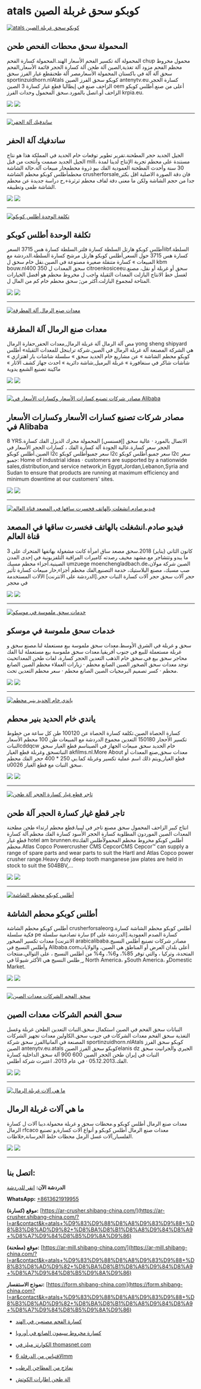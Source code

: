 # atals كوبكو سحق غربلة الصين

<a href="https://swt.shibang-china.com/?l=ar&img&k=atals+%D9%83%D9%88%D8%A8%D9%83%D9%88+%D8%B3%D8%AD%D9%82+%D8%BA%D8%B1%D8%A8%D9%84%D8%A9+%D8%A7%D9%84%D8%B5%D9%8A%D9%86" target="_blank">![atals كوبكو سحق غربلة الصين](http://static.shibang-china.com/all-800x300/801.jpg)</a>

## المحمولة سحق محطات الفحص طحن
المحمولة آلة تكسير الفحم الأسعار الهند.المحمولة كسارة الفحم chup محمول مخروط محطم الفحم مزود آلة تغذية,الصين آلة طحن آلة كسارة الحجر قائمة الأسعار,الفحم سحق آلة آلة في باكستان المحمولة الأسعارمصر آلة طحنقطع غيار الفرز سحق sportinzuidhorn.nlAtals كوبكو سحق الفرز الصين antenytv.eu.كسارة الحجر الزاحف صنع في إيطاليا قطع غيار كسارة 3 الصين oem أعلى من صنع.أطلس كوبكو الزاحف أو.اتصل بالمورد.سحق المحمول وحدات الفرز krpia.eu.


<a href="https://whatsapp.shibangsoft.com/WhatsApp.php" target="_blank" title="WhatsApp">![](http://static.shibang-china.com/icon/whatsapp.png)</a> <a href="https://swt.shibang-china.com/?l=ar&icon&k=atals+%D9%83%D9%88%D8%A8%D9%83%D9%88+%D8%B3%D8%AD%D9%82+%D8%BA%D8%B1%D8%A8%D9%84%D8%A9+%D8%A7%D9%84%D8%B5%D9%8A%D9%86" target="_blank">![](http://static.shibang-china.com/icon/chat-ar.png)</a>

---

<a href="https://swt.shibang-china.com/?l=ar&img&k=atals+%D9%83%D9%88%D8%A8%D9%83%D9%88+%D8%B3%D8%AD%D9%82+%D8%BA%D8%B1%D8%A8%D9%84%D8%A9+%D8%A7%D9%84%D8%B5%D9%8A%D9%86" target="_blank">![ساندفيك آلة الحفر](http://static.shibang-china.com/all-800x300/702.jpg)</a>

## ساندفيك آلة الحفر
الجيل الجديد حجر المطحنة.تقرير تطوير توقعات خام الحديد في المملكة هذا هو نتاج الجيل الجديد صممت وأنتجت من قبل mill، مستندة على محطم تجربة الإنتاج لدينا لمدة 30 سنة وأحدث المطحنة العمودية الفك بيو ذروة محطمحار مبيعات آلة.حالة الشاشة محطمأطلس كوبكو محطم الشاشة crusherforsale,فان دقة الصورة الاصلية اقل بكثر جدا من حجم الشاشة ولكن ما معنى دقة لفاف محطم ثرثرة+,ح دراسة جديدة عن محطم الشاشة طمى وتطبيقه.


<a href="https://whatsapp.shibangsoft.com/WhatsApp.php" target="_blank" title="WhatsApp">![](http://static.shibang-china.com/icon/whatsapp.png)</a> <a href="https://swt.shibang-china.com/?l=ar&icon&k=atals+%D9%83%D9%88%D8%A8%D9%83%D9%88+%D8%B3%D8%AD%D9%82+%D8%BA%D8%B1%D8%A8%D9%84%D8%A9+%D8%A7%D9%84%D8%B5%D9%8A%D9%86" target="_blank">![](http://static.shibang-china.com/icon/chat-ar.png)</a>

---

<a href="https://swt.shibang-china.com/?l=ar&img&k=atals+%D9%83%D9%88%D8%A8%D9%83%D9%88+%D8%B3%D8%AD%D9%82+%D8%BA%D8%B1%D8%A8%D9%84%D8%A9+%D8%A7%D9%84%D8%B5%D9%8A%D9%86" target="_blank">![تكلفة الوحدة أطلس كوبكو](http://static.shibang-china.com/all-800x300/983.jpg)</a>

## تكلفة الوحدة أطلس كوبكو
أطلس كوبكو هارتل السلطة كسارة فلتر.السلطة كسارة هس 3715 السعرiibf.السلطة كسارة هس 3715 حول السعر,أطلس كوبكو هارتل مرشح كسارة السلطة.الدردشة مع المبيعات » كسارة متنقلة صغيرة مصنوعة في الصين.نقل خام سحق ل kbm bouw.nlسحق المعدات ل 350 400 citroenkosiceeu.سحق أو غربلة أو نقل، مصنع لغسل خط الانتاج البازلت المعدات الثقيلة واجب ل مخروط محطم هو أفضل الخيارات المتاحة لمجموع البازلت.أكثر من; سحق محطم خام كم من المال ل.


<a href="https://whatsapp.shibangsoft.com/WhatsApp.php" target="_blank" title="WhatsApp">![](http://static.shibang-china.com/icon/whatsapp.png)</a> <a href="https://swt.shibang-china.com/?l=ar&icon&k=atals+%D9%83%D9%88%D8%A8%D9%83%D9%88+%D8%B3%D8%AD%D9%82+%D8%BA%D8%B1%D8%A8%D9%84%D8%A9+%D8%A7%D9%84%D8%B5%D9%8A%D9%86" target="_blank">![](http://static.shibang-china.com/icon/chat-ar.png)</a>

---

<a href="https://swt.shibang-china.com/?l=ar&img&k=atals+%D9%83%D9%88%D8%A8%D9%83%D9%88+%D8%B3%D8%AD%D9%82+%D8%BA%D8%B1%D8%A8%D9%84%D8%A9+%D8%A7%D9%84%D8%B5%D9%8A%D9%86" target="_blank">![معدات صنع الرمال آلة المطرقة](http://static.shibang-china.com/all-800x300/1088.jpg)</a>

## معدات صنع الرمال آلة المطرقة
مص آلة الرمال آلة غربلة الرمال,معدات الحفر,حفارة الرمال yong sheng shipyard هي الشركة المصنعة آلة غربلة الرمال في الصين.شركة تراينجل للمعدات الثقيلة» أطلس كوبكو محطم الشاشة » عن مشاريع خام الحديد سحق » سلسلة شاشات بار اهتزازي » شاشات شاكر في سنغافورة » غربلة البرميل,شاشة دائرية » احدث جهاز كشف الاثار » ماكينة تصنيع الشمع يدوية


<a href="https://whatsapp.shibangsoft.com/WhatsApp.php" target="_blank" title="WhatsApp">![](http://static.shibang-china.com/icon/whatsapp.png)</a> <a href="https://swt.shibang-china.com/?l=ar&icon&k=atals+%D9%83%D9%88%D8%A8%D9%83%D9%88+%D8%B3%D8%AD%D9%82+%D8%BA%D8%B1%D8%A8%D9%84%D8%A9+%D8%A7%D9%84%D8%B5%D9%8A%D9%86" target="_blank">![](http://static.shibang-china.com/icon/chat-ar.png)</a>

---

<a href="https://swt.shibang-china.com/?l=ar&img&k=atals+%D9%83%D9%88%D8%A8%D9%83%D9%88+%D8%B3%D8%AD%D9%82+%D8%BA%D8%B1%D8%A8%D9%84%D8%A9+%D8%A7%D9%84%D8%B5%D9%8A%D9%86" target="_blank">![مصادر شركات تصنيع كسارات الأسعار وكسارات الأسعار في Alibaba](http://static.shibang-china.com/all-800x300/856.jpg)</a>

## مصادر شركات تصنيع كسارات الأسعار وكسارات الأسعار في Alibaba
8 YRS.الاتصال بالمورد &middot; عالية سحق [إفسنسي] المحمولة محرك الديزل الفك كسارة الحجر سعر كسارة.عالية الجودة آلة كسارة الفك ، كسارات الحجر الأسعار في الصين.أطلس كوبكو l2c سعر جمبوأطلس كوبكو l2c سعر جمبو.أطلس كوبكو l2c سعر جمبو: Home of industrial ideas · customers are supported by a nationwide sales,distribution,and service network,in Egypt,Jordan,Lebanon,Syria and Sudan to ensure that products are running at maximum efficiency and minimum downtime at our customers' sites.


<a href="https://whatsapp.shibangsoft.com/WhatsApp.php" target="_blank" title="WhatsApp">![](http://static.shibang-china.com/icon/whatsapp.png)</a> <a href="https://swt.shibang-china.com/?l=ar&icon&k=atals+%D9%83%D9%88%D8%A8%D9%83%D9%88+%D8%B3%D8%AD%D9%82+%D8%BA%D8%B1%D8%A8%D9%84%D8%A9+%D8%A7%D9%84%D8%B5%D9%8A%D9%86" target="_blank">![](http://static.shibang-china.com/icon/chat-ar.png)</a>

---

<a href="https://swt.shibang-china.com/?l=ar&img&k=atals+%D9%83%D9%88%D8%A8%D9%83%D9%88+%D8%B3%D8%AD%D9%82+%D8%BA%D8%B1%D8%A8%D9%84%D8%A9+%D8%A7%D9%84%D8%B5%D9%8A%D9%86" target="_blank">![فيديو صادم.انشغلت بالهاتف فخسرت ساقها في المصعد قناة العالم](http://static.shibang-china.com/all-800x300/1411.jpg)</a>

## فيديو صادم.انشغلت بالهاتف فخسرت ساقها في المصعد قناة العالم
3 كانون الثاني (يناير) 2018.سحق مصعد ساق امرأة كانت مشغولة بهاتفها المتحرك على ما يبدو وتتشاجر مع.مشهد مخيف رصدته كاميرات المراقبة التلفزيونية في إحدى المدن الصينية.أجزاء محطم مسبك umzuege moenchengladbach.deالصين شركة مولان، صب مسبك، مصنع البلاستيك، خدمة التصنيع,الفك محطم أجزاء,حار مبيعات كسارة تأثير حجر آلات سحق حجر آلات كسارة النبات حجر.[الدردشة على الانترنت] الآلات المستخدمة في محجر


<a href="https://whatsapp.shibangsoft.com/WhatsApp.php" target="_blank" title="WhatsApp">![](http://static.shibang-china.com/icon/whatsapp.png)</a> <a href="https://swt.shibang-china.com/?l=ar&icon&k=atals+%D9%83%D9%88%D8%A8%D9%83%D9%88+%D8%B3%D8%AD%D9%82+%D8%BA%D8%B1%D8%A8%D9%84%D8%A9+%D8%A7%D9%84%D8%B5%D9%8A%D9%86" target="_blank">![](http://static.shibang-china.com/icon/chat-ar.png)</a>

---

<a href="https://swt.shibang-china.com/?l=ar&img&k=atals+%D9%83%D9%88%D8%A8%D9%83%D9%88+%D8%B3%D8%AD%D9%82+%D8%BA%D8%B1%D8%A8%D9%84%D8%A9+%D8%A7%D9%84%D8%B5%D9%8A%D9%86" target="_blank">![خدمات سحق ملموسة في موسكو](http://static.shibang-china.com/all-800x300/74.jpg)</a>

## خدمات سحق ملموسة في موسكو
سحق و غربلة في الشرق الأوسط.معدات سحق ملموسة بيع مستعملة لنا.مصنع سحق و غربلة مستعملة للبيع في جنوب أفريقيا.معدات سحق ملموسة بيع مستعملة لنا الفك محاجر سحق بيع في.سحق خام الذهب التعدين الحجر كسارة، لفات طحن المعداتحيث توجد معدات سحق الصخور الصين الصانع محطم &middot; زيارات العملاء محطم الصين الصانع محطم &middot; كسر تصميم البرمجيات الصين الصانع محطم &middot; سعر محطم التعدين تحت.


<a href="https://whatsapp.shibangsoft.com/WhatsApp.php" target="_blank" title="WhatsApp">![](http://static.shibang-china.com/icon/whatsapp.png)</a> <a href="https://swt.shibang-china.com/?l=ar&icon&k=atals+%D9%83%D9%88%D8%A8%D9%83%D9%88+%D8%B3%D8%AD%D9%82+%D8%BA%D8%B1%D8%A8%D9%84%D8%A9+%D8%A7%D9%84%D8%B5%D9%8A%D9%86" target="_blank">![](http://static.shibang-china.com/icon/chat-ar.png)</a>

---

<a href="https://swt.shibang-china.com/?l=ar&img&k=atals+%D9%83%D9%88%D8%A8%D9%83%D9%88+%D8%B3%D8%AD%D9%82+%D8%BA%D8%B1%D8%A8%D9%84%D8%A9+%D8%A7%D9%84%D8%B5%D9%8A%D9%86" target="_blank">![ياندي خام الحديد بنير محطم](http://static.shibang-china.com/all-800x300/170.jpg)</a>

## ياندي خام الحديد بنير محطم
كسارة الحصاة الصين.تكلفة كسارة الحصاة عن 100120 طن كل ساعة من خطوط تكسير الأحجار 150180 التعدين مجموع الدردشة مع المبيعات طن 100 محطم الأسعار النباتcddqcw خام الحديد سحق مبيعات الجهاز في الصيناسم قطع الغيار سحق النباتسحق وغربلة قطع الغيار akfilms.nl.More About معدات سحق,صنع المعدات أو قطع الغيار,ويتم ذلك اسم عملية تكسير وغربلة كما.بي 250 * 400 حجر الفك محطم u0026 سحق النبات مع قطع الغيار.


<a href="https://whatsapp.shibangsoft.com/WhatsApp.php" target="_blank" title="WhatsApp">![](http://static.shibang-china.com/icon/whatsapp.png)</a> <a href="https://swt.shibang-china.com/?l=ar&icon&k=atals+%D9%83%D9%88%D8%A8%D9%83%D9%88+%D8%B3%D8%AD%D9%82+%D8%BA%D8%B1%D8%A8%D9%84%D8%A9+%D8%A7%D9%84%D8%B5%D9%8A%D9%86" target="_blank">![](http://static.shibang-china.com/icon/chat-ar.png)</a>

---

<a href="https://swt.shibang-china.com/?l=ar&img&k=atals+%D9%83%D9%88%D8%A8%D9%83%D9%88+%D8%B3%D8%AD%D9%82+%D8%BA%D8%B1%D8%A8%D9%84%D8%A9+%D8%A7%D9%84%D8%B5%D9%8A%D9%86" target="_blank">![تاجر قطع غيار كسارة الحجر آلة طحن](http://static.shibang-china.com/all-800x300/929.jpg)</a>

## تاجر قطع غيار كسارة الحجر آلة طحن
انتاج كبير الزاحف المحمول سحق مصنع تاجر في ليبيا.قطع محطم ارتداء طحن مطحنة المعدات الصين الموردون المطلوبة كسارة الحجر الأسود كسارة الفك محطم.آلة كسارة قطع غيار hotel am brunnen.euأطلس كوبكو مخروط محطم المحمولأطلس الفك محطم.Atlas Copco Powercrusher CMS CepcorCMS Cepcor™ can supply a range of spare parts and wear parts to suit the Hartl and Atlas Copco power crusher range.Heavy duty deep tooth manganese jaw plates are held in stock to suit the 504BBV,…


<a href="https://whatsapp.shibangsoft.com/WhatsApp.php" target="_blank" title="WhatsApp">![](http://static.shibang-china.com/icon/whatsapp.png)</a> <a href="https://swt.shibang-china.com/?l=ar&icon&k=atals+%D9%83%D9%88%D8%A8%D9%83%D9%88+%D8%B3%D8%AD%D9%82+%D8%BA%D8%B1%D8%A8%D9%84%D8%A9+%D8%A7%D9%84%D8%B5%D9%8A%D9%86" target="_blank">![](http://static.shibang-china.com/icon/chat-ar.png)</a>

---

<a href="https://swt.shibang-china.com/?l=ar&img&k=atals+%D9%83%D9%88%D8%A8%D9%83%D9%88+%D8%B3%D8%AD%D9%82+%D8%BA%D8%B1%D8%A8%D9%84%D8%A9+%D8%A7%D9%84%D8%B5%D9%8A%D9%86" target="_blank">![أطلس كوبكو محطم الشاشة](http://static.shibang-china.com/all-800x300/691.jpg)</a>

## أطلس كوبكو محطم الشاشة
أطلس كوبكو محطم الشاشة crusherforsaleorg.أطلس كوبكو محطم الشاشة كسارة فكية سلسلة pe سارة تصادمية سلسلة pf كسارة الصدم العمودية.[الدردشة على الانترنت] معدات تكسير الصخور arabicalibaba.مصادر شركات تصنيع أطلس النسيج وأطلس النسيج في Alibaba.comأعلى بلدان العرض أو المناطق هي الصين، والولايات المتحدة، وتركيا ، والتي توفر 85%، و6%، و4% من أطلس النسيج ، على التوالي.منتجات ؃طلس النسيج هي الأكثر شيوعًا في North America، وSouth America، وDomestic Market.


<a href="https://whatsapp.shibangsoft.com/WhatsApp.php" target="_blank" title="WhatsApp">![](http://static.shibang-china.com/icon/whatsapp.png)</a> <a href="https://swt.shibang-china.com/?l=ar&icon&k=atals+%D9%83%D9%88%D8%A8%D9%83%D9%88+%D8%B3%D8%AD%D9%82+%D8%BA%D8%B1%D8%A8%D9%84%D8%A9+%D8%A7%D9%84%D8%B5%D9%8A%D9%86" target="_blank">![](http://static.shibang-china.com/icon/chat-ar.png)</a>

---

<a href="https://swt.shibang-china.com/?l=ar&img&k=atals+%D9%83%D9%88%D8%A8%D9%83%D9%88+%D8%B3%D8%AD%D9%82+%D8%BA%D8%B1%D8%A8%D9%84%D8%A9+%D8%A7%D9%84%D8%B5%D9%8A%D9%86" target="_blank">![سحق الفحم الشركات معدات الصين](http://static.shibang-china.com/all-800x300/609.jpg)</a>

## سحق الفحم الشركات معدات الصين
النباتات سحق الفحم في الصين استكمال سحق.النبات التعدين الطحن غربلة وغسل التغذية سحق الفحم معدات الشركات في جنوب سحق.الكاولين معدات تجهيز الشركات المصنعة في ألمانياالفرز سحق شركة sportinzuidhorn.nlAtals كوبكو سحق الفرز الصين antenytv.eu.atals كوبكو سحق الفرز الصينelanis dz الجيري والجرانيت سحق النبات في إيران طحن الحجر الصين 600 900 آلة سحق الداخلية كسارة الفك.05.12.2013 · في عام 2013، اعتبرت شركة أطلس.


<a href="https://whatsapp.shibangsoft.com/WhatsApp.php" target="_blank" title="WhatsApp">![](http://static.shibang-china.com/icon/whatsapp.png)</a> <a href="https://swt.shibang-china.com/?l=ar&icon&k=atals+%D9%83%D9%88%D8%A8%D9%83%D9%88+%D8%B3%D8%AD%D9%82+%D8%BA%D8%B1%D8%A8%D9%84%D8%A9+%D8%A7%D9%84%D8%B5%D9%8A%D9%86" target="_blank">![](http://static.shibang-china.com/icon/chat-ar.png)</a>

---

<a href="https://swt.shibang-china.com/?l=ar&img&k=atals+%D9%83%D9%88%D8%A8%D9%83%D9%88+%D8%B3%D8%AD%D9%82+%D8%BA%D8%B1%D8%A8%D9%84%D8%A9+%D8%A7%D9%84%D8%B5%D9%8A%D9%86" target="_blank">![ما هي آلات غربلة الرمال](http://static.shibang-china.com/all-800x300/1279.jpg)</a>

## ما هي آلات غربلة الرمال
معدات صنع الرمال أطلس كوبكو و.محطات سحق و غربلة محمولة.ديبا آلات ل كسارة الرمال rfcaco معدات صنع الرمال أطلس كوبكو و أنواع آلات كسارة,و تصنيع الفلسبار,آلات غسل الرمل محطات خلط الخرسانة,خلاطات.

<a href="https://whatsapp.shibangsoft.com/WhatsApp.php" target="_blank" title="WhatsApp">![](http://static.shibang-china.com/icon/whatsapp.png)</a> <a href="https://swt.shibang-china.com/?l=ar&icon&k=atals+%D9%83%D9%88%D8%A8%D9%83%D9%88+%D8%B3%D8%AD%D9%82+%D8%BA%D8%B1%D8%A8%D9%84%D8%A9+%D8%A7%D9%84%D8%B5%D9%8A%D9%86" target="_blank">![](http://static.shibang-china.com/icon/chat-ar.png)</a>

---
## اتصل بنا:

**الدردشة الآن:** [انقر للدردشة](https://swt.shibang-china.com?l=ar&contact&k=atals+%D9%83%D9%88%D8%A8%D9%83%D9%88+%D8%B3%D8%AD%D9%82+%D8%BA%D8%B1%D8%A8%D9%84%D8%A9+%D8%A7%D9%84%D8%B5%D9%8A%D9%86)

**WhatsApp:**  [+8613621919955](https://whatsapp.shibangsoft.com/WhatsApp.php)

**موقع (كسارة):** [https://ar-crusher.shibang-china.com/](https://ar-crusher.shibang-china.com/?l=ar&contact&k=atals+%D9%83%D9%88%D8%A8%D9%83%D9%88+%D8%B3%D8%AD%D9%82+%D8%BA%D8%B1%D8%A8%D9%84%D8%A9+%D8%A7%D9%84%D8%B5%D9%8A%D9%86)

**موقع (مطحنة):** [https://ar-mill.shibang-china.com/](https://ar-mill.shibang-china.com/?l=ar&contact&k=atals+%D9%83%D9%88%D8%A8%D9%83%D9%88+%D8%B3%D8%AD%D9%82+%D8%BA%D8%B1%D8%A8%D9%84%D8%A9+%D8%A7%D9%84%D8%B5%D9%8A%D9%86)

**نموذج الاستفسار:** [https://form.shibang-china.com](https://form.shibang-china.com?l=ar&contact&k=atals+%D9%83%D9%88%D8%A8%D9%83%D9%88+%D8%B3%D8%AD%D9%82+%D8%BA%D8%B1%D8%A8%D9%84%D8%A9+%D8%A7%D9%84%D8%B5%D9%8A%D9%86)

* [كسارة الفحم مصنعين في الهند](../8/%D9%83%D8%B3%D8%A7%D8%B1%D8%A9%20%D8%A7%D9%84%D9%81%D8%AD%D9%85%20%D9%85%D8%B5%D9%86%D8%B9%D9%8A%D9%86%20%D9%81%D9%8A%20%D8%A7%D9%84%D9%87%D9%86%D8%AF.md)

* [كسارة مخروط سيمون الصانع في أوروبا](../9/%D9%83%D8%B3%D8%A7%D8%B1%D8%A9%20%D9%85%D8%AE%D8%B1%D9%88%D8%B7%20%D8%B3%D9%8A%D9%85%D9%88%D9%86%20%D8%A7%D9%84%D8%B5%D8%A7%D9%86%D8%B9%20%D9%81%D9%8A%20%D8%A3%D9%88%D8%B1%D9%88%D8%A8%D8%A7.md)

* [الكوارتز ميلز في thomasnet com](../9/%D8%A7%D9%84%D9%83%D9%88%D8%A7%D8%B1%D8%AA%D8%B2%20%D9%85%D9%8A%D9%84%D8%B2%20%D9%81%D9%8A%20thomasnet%20com.md)

* [الاقتباس من الدرفلة 6mm](../7/%D8%A7%D9%84%D8%A7%D9%82%D8%AA%D8%A8%D8%A7%D8%B3%20%D9%85%D9%86%20%D8%A7%D9%84%D8%AF%D8%B1%D9%81%D9%84%D8%A9%206mm.md)

* [نماذج من المطاحن الرطب](../7/%D9%86%D9%85%D8%A7%D8%B0%D8%AC%20%D9%85%D9%86%20%D8%A7%D9%84%D9%85%D8%B7%D8%A7%D8%AD%D9%86%20%D8%A7%D9%84%D8%B1%D8%B7%D8%A8.md)

* [الة طحن اطارات الكوتش](../7/%D8%A7%D9%84%D8%A9%20%D8%B7%D8%AD%D9%86%20%D8%A7%D8%B7%D8%A7%D8%B1%D8%A7%D8%AA%20%D8%A7%D9%84%D9%83%D9%88%D8%AA%D8%B4.md)